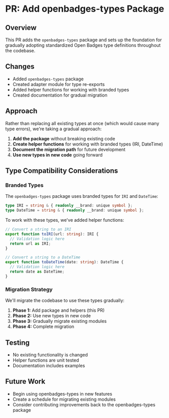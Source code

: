 # PR: Add openbadges-types Package

## Overview
This PR adds the `openbadges-types` package and sets up the foundation for gradually adopting standardized Open Badges type definitions throughout the codebase.

## Changes
- Added `openbadges-types` package
- Created adapter module for type re-exports
- Added helper functions for working with branded types
- Created documentation for gradual migration

## Approach
Rather than replacing all existing types at once (which would cause many type errors), we're taking a gradual approach:

1. **Add the package** without breaking existing code
2. **Create helper functions** for working with branded types (IRI, DateTime)
3. **Document the migration path** for future development
4. **Use new types in new code** going forward

## Type Compatibility Considerations

### Branded Types
The `openbadges-types` package uses branded types for `IRI` and `DateTime`:

```typescript
type IRI = string & { readonly __brand: unique symbol };
type DateTime = string & { readonly __brand: unique symbol };
```

To work with these types, we've added helper functions:

```typescript
// Convert a string to an IRI
export function toIRI(url: string): IRI {
  // Validation logic here
  return url as IRI;
}

// Convert a string to a DateTime
export function toDateTime(date: string): DateTime {
  // Validation logic here
  return date as DateTime;
}
```

### Migration Strategy
We'll migrate the codebase to use these types gradually:

1. **Phase 1:** Add package and helpers (this PR)
2. **Phase 2:** Use new types in new code
3. **Phase 3:** Gradually migrate existing modules
4. **Phase 4:** Complete migration

## Testing
- No existing functionality is changed
- Helper functions are unit tested
- Documentation includes examples

## Future Work
- Begin using openbadges-types in new features
- Create a schedule for migrating existing modules
- Consider contributing improvements back to the openbadges-types package
